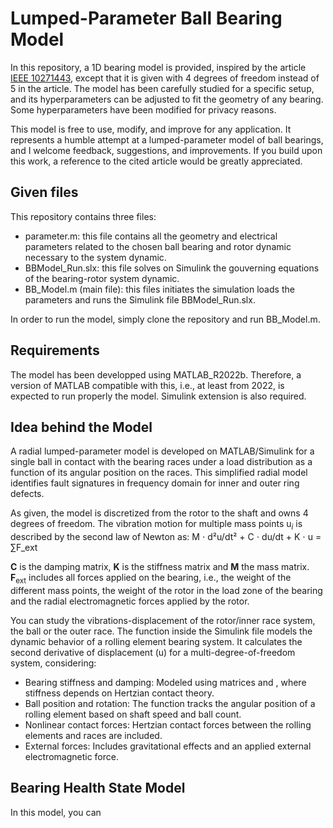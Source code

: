 # Lumped-Parameter Ball Bearing Model 

In this repository, a 1D bearing model is provided, inspired by the article [IEEE 10271443](https://ieeexplore.ieee.org/document/10271443), except that it is given with 4 degrees of freedom instead of 5 in the article. The model has been carefully studied for a specific setup, and its hyperparameters can be adjusted to fit the geometry of any bearing. Some hyperparameters have been modified for privacy reasons.

This model is free to use, modify, and improve for any application. It represents a humble attempt at a lumped-parameter model of ball bearings, and I welcome feedback, suggestions, and improvements. If you build upon this work, a reference to the cited article would be greatly appreciated.


## Given files

This repository contains three files: 

- parameter.m: this file contains all the geometry and electrical parameters related to the chosen ball bearing and rotor dynamic necessary to the system dynamic. 
- BBModel_Run.slx: this file solves on Simulink the gouverning equations of the bearing-rotor system dynamic. 
- BB_Model.m (main file): this files initiates the simulation loads the parameters and runs the Simulink file BBModel_Run.slx.  

In order to run the model, simply clone the repository and run BB_Model.m.

## Requirements 

The model has been developped using MATLAB_R2022b. Therefore, a version of MATLAB compatible with this, i.e., at least from 2022, is expected to run properly the model. Simulink extension is also required. 

## Idea behind the Model

A radial lumped-parameter model is developed on MATLAB/Simulink for a single ball in contact with the bearing races under a load distribution as a function of its angular position on the races. This simplified radial model identifies fault signatures in frequency domain for inner and outer ring defects. 

As given, the model is discretized from the rotor to the shaft and owns 4 degrees of freedom. The vibration motion for multiple mass points u$_i$ is described by the second law of Newton as:
M ⋅ d²u/dt² + C ⋅ du/dt + K ⋅ u = ∑F_ext


$\mathbf{C}$ is the damping matrix, $\mathbf{K}$ is the stiffness matrix and $\mathbf{M}$ the mass matrix. $\bm{F}_{\mathrm{ext}}$ includes all forces applied on the bearing, i.e., the weight of the different mass points, the weight of the rotor in the load zone of the bearing and the radial electromagnetic forces applied by the rotor.

You can study the vibrations-displacement of the rotor/inner race system, the ball or the outer race. The function inside the Simulink file models the dynamic behavior of a rolling element bearing system. It calculates the second derivative of displacement (u) for a multi-degree-of-freedom system, considering:

- Bearing stiffness and damping: Modeled using matrices  and , where stiffness depends on Hertzian contact theory.
- Ball position and rotation: The function tracks the angular position of a rolling element based on shaft speed and ball count.
- Nonlinear contact forces: Hertzian contact forces between the rolling elements and races are included.
- External forces: Includes gravitational effects and an applied external electromagnetic force.

## Bearing Health State Model

In this model, you can 








